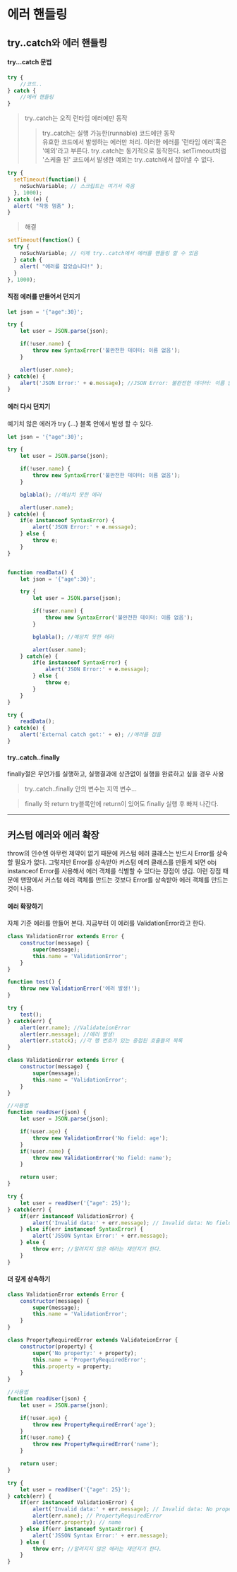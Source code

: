 # 에러 핸들링

## try..catch와 에러 핸들링

#### try...catch 문법
```javascript
try {
    //코드..
} catch {
    //에러 핸들링
}
```
>try..catch는 오직 런타입 에러에만 동작
>>try..catch는 실행 가능한(runnable) 코드에만 동작<br/>유효한 코드에서 발생하는 에러만 처리. 이러한 에러를 '런타임 에러'혹은 '예외'라고 부른다.
>try..catch는 동기적으로 동작한다.
>>setTimeout처럼 '스케줄 된' 코드에서 발생한 예외는 try..catch에서 잡아낼 수 없다.
```javascript
try {
  setTimeout(function() {
    noSuchVariable; // 스크립트는 여기서 죽음
  }, 1000);
} catch (e) {
  alert( "작동 멈춤" );
}
```
>해결
```javascript
setTimeout(function() {
  try {
    noSuchVariable; // 이제 try..catch에서 에러를 핸들링 할 수 있음
  } catch {
    alert( "에러를 잡았습니다!" );
  }
}, 1000);
```
#### 직접 에러를 만들어서 던지기

```javascript
let json = '{"age":30}';

try {
    let user = JSON.parse(json);

    if(!user.name) {
        throw new SyntaxError('불완전한 데이터: 이름 없음');
    }

    alert(user.name);
} catch(e) {
    alert('JSON Error:' + e.message); //JSON Error: 불완전한 데이터: 이름 없음
}
```
#### 에러 다시 던지기
예기치 않은 에러가 try {...} 블록 안에서 발생 할 수 있다.

```javascript
let json = '{"age":30}';

try {
    let user = JSON.parse(json);

    if(!user.name) {
        throw new SyntaxError('불완전한 데이터: 이름 없음');
    }

    bglabla(); //예상치 못한 에러

    alert(user.name);
} catch(e) {
    if(e instanceof SyntaxError) {
        alert('JSON Error:' + e.message);
    } else {
        throw e;
    }
}
```

```javascript

function readData() {
    let json = '{"age":30}';

    try {
        let user = JSON.parse(json);

        if(!user.name) {
            throw new SyntaxError('불완전한 데이터: 이름 없음');
        }

        bglabla(); //예상치 못한 에러

        alert(user.name);
    } catch(e) {
        if(e instanceof SyntaxError) {
            alert('JSON Error:' + e.message);
        } else {
            throw e;
        }
    }
}

try {
    readData();
} catch(e) {
    alert('External catch got:' + e); //에러를 잡음
}
```

#### try..catch..finally
finally절은 무언가를 실행하고, 실행결과에 상관없이 실행을 완료하고 싶을 경우 사용

>try..catch..finally 안의 변수는 지역 변수...

>finally 와 return
try블록안에 return이 있어도 finally 실행 후 빠져 나간다.

<hr/>

## 커스텀 에러와 에러 확장

throw의 인수엔 아무런 제약이 없기 때문에 커스텀 에러 클래스는 반드시 Error를 상속할 필요가 없다. 그렇지만 Error를 상속받아 커스텀 에러 클래스를 만들게 되면 obj instanceof Error를 사용해서 에러 객체를 식별할 수 있다는 장점이 생김. 이런 장점 때문에 맨땅에서 커스텀 에러 객체를 만드는 것보다 Error를 상속받아 에러 객체를 만드는 것이 나음.

#### 에러 확장하기
자체 기준 에러를 만들어 본다. 지금부터 이 에러를 ValidationError라고 한다.

```javascript
class ValidationError extends Error {
    constructor(message) {
        super(message);
        this.name = 'ValidationError';
    }
}

function test() {
    throw new ValidationError('에러 발생!');
}

try {
    test();
} catch(err) {
    alert(err.name); //ValidateionError
    alert(err.message); //에러 발생!
    alert(err.statck); //각 행 번호가 있는 중첩된 호출들의 목록
}
```

```javascript
class ValidationError extends Error {
    constructor(message) {
        super(message);
        this.name = 'ValidationError';
    }
}

//사용법
function readUser(json) {
    let user = JSON.parse(json);

    if(!user.age) {
        throw new ValidationError('No field: age');
    }
    if(!user.name) {
        throw new ValidationError('No field: name');
    }

    return user;
}

try {
    let user = readUser('{"age": 25}');
} catch(err) {
    if(err instanceof ValidationError) {
        alert('Invalid data:' + err.message); // Invalid data: No field: name
    } else if(err instanceof SyntaxError) {
        alert('JSSON Syntax Error:' + err.message);
    } else {
        throw err; //알려지지 않은 에러는 재던지기 한다.
    }
}
```

#### 더 깊게 상속하기

```javascript
class ValidationError extends Error {
    constructor(message) {
        super(message);
        this.name = 'ValidationError';
    }
}

class PropertyRequiredError extends ValidateionError {
    constructor(property) {
        super('No property:' + property);
        this.name = 'PropertyRequiredError';
        this.property = property;
    }
}

//사용법
function readUser(json) {
    let user = JSON.parse(json);

    if(!user.age) {
        throw new PropertyRequiredError('age');
    }
    if(!user.name) {
        throw new PropertyRequiredError('name');
    }

    return user;
}

try {
    let user = readUser('{"age": 25}');
} catch(err) {
    if(err instanceof ValidationError) {
        alert('Invalid data:' + err.message); // Invalid data: No property: name
        alert(err.name); // PropertyRequiredError
        alert(err.property); // name
    } else if(err instanceof SyntaxError) {
        alert('JSSON Syntax Error:' + err.message);
    } else {
        throw err; //알려지지 않은 에러는 재던지기 한다.
    }
}

```